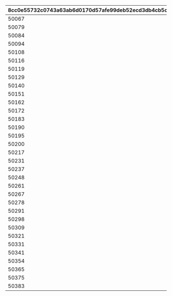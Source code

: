 |8cc0e55732c0743a63ab6d0170d57afe99deb52ecd3db4cb5c6a9081ee7c3e32|6c49e98d5c4dc801d8ee638992d3d3fa979d4e8cb9db8e7d5a96a6c9cf8d7240|544c8eb88bb5ae7189638e43ada2794d2603e7f656479abfb1da5fe5439eae0f|5d0913643bdedd67bf6b2b4b631745caa53456a8f4c7b23e3baf836efdb61721|ea4fa95ec04dc5eae522fe00b295f892e2213efb0687da553115fd1719b01964|25f94e3dffb82212aeb087eae5823fa5e88191e26809929fef1575f9843ab1d6|197b9cfb2cd77b10ce022554d0fde141686b3f8d0118cade7af4aef049608bd0|c5ecb66c029c5f72b47f88906280e30f469e76f94eef2ad1544e84d521c957d6|fa686e45f6d4715c4c91f865dd510e8468e8a1c8ce87ba855d1b069ddd672273|aaa5b639a76ce249f7a42e877e5d2c4e4ca14dc3736a8d219b69c2677543023c|4a230b1336ff2b40d2ea8a03b6e0d876152d1bd4c97e440efe1b447aeb8197df|
| --- | --- | --- | --- | --- | --- | --- | --- | --- | --- | --- |
|50067|0|10001|10005|10002|0|10003|0|0|0|0|
|50079|0|10001|10005|10002|10006|10003|0|0|0|0|
|50084|0|10001|10005|10002|10006|10003|0|0|0|10007|
|50094|0|10001|10005|10002|10006|10003|10008|0|0|10007|
|50108|10009|10001|10005|10002|10006|10003|10008|0|0|10007|
|50116|10009|10001|10005|10002|10006|10003|10008|0|0|10007|
|50119|10009|10001|10005|10002|10006|10003|10008|10010|0|10007|
|50129|10009|10001|10005|10002|10006|10003|10008|10010|0|10007|
|50140|10009|10001|10005|10002|10006|10003|10008|10010|10011|10007|
|50151|10010|10002|10006|10003|10007|10005|10009|10011|10012|10008|
|50162|0|10009|10012|10010|10013|10011|0|0|0|0|
|50172|0|10010|10013|10011|10014|10012|0|0|0|0|
|50183|0|10011|10014|10012|10015|10013|0|0|0|0|
|50190|0|10013|10007|10014|10005|10015|0|0|0|0|
|50195|0|10012|10015|10013|10016|10014|0|0|0|0|
|50200|0|10014|10003|10015|10002|10016|0|0|0|0|
|50217|0|10013|10016|10014|10017|10015|0|0|0|0|
|50231|0|10015|10010|10016|10009|10017|0|0|0|0|
|50237|0|10014|10017|10015|10018|10016|0|0|0|0|
|50248|0|10019|0|0|0|0|0|0|0|0|
|50261|0|10011|0|0|0|0|0|0|0|0|
|50267|0|10020|0|0|0|0|0|0|0|0|
|50278|0|10021|0|0|0|0|0|0|0|0|
|50291|0|10006|0|0|0|0|0|0|0|0|
|50298|0|10022|0|0|0|0|0|0|0|0|
|50309|0|10023|0|0|0|0|0|0|0|0|
|50321|0|10024|0|0|0|0|0|0|0|0|
|50331|0|10025|0|0|0|0|0|0|0|0|
|50341|0|10026|0|0|0|0|0|0|0|0|
|50354|0|10027|0|0|0|0|0|0|0|0|
|50365|0|10028|0|0|0|0|0|0|0|0|
|50375|0|10029|0|0|0|0|0|0|0|0|
|50383|0|10030|0|0|0|0|0|0|0|0|
